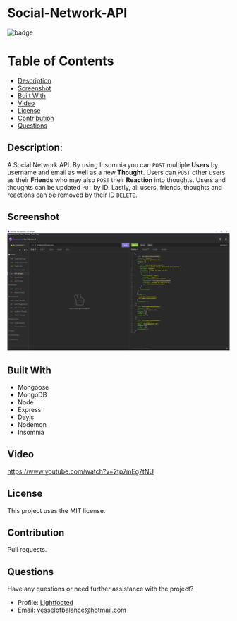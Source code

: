 # Social-Network-API

  ![badge](https://img.shields.io/badge/License-MIT-informational)
  # Table of Contents

  * [Description](#description)
  * [Screenshot](#screenshot)
  * [Built With](#built-with)
  * [Video](#video)
  * [License](#license)
  * [Contribution](#contribution)
  * [Questions](#questions)
  ## Description:

  A Social Network API. By using Insomnia you can `POST` multiple **Users** by username and email as well as a new **Thought**. Users can `POST` other users as their **Friends** who may also `POST` their **Reaction** into thoughts. Users and thoughts can be updated `PUT` by ID. Lastly, all users, friends, thoughts and reactions can be removed by their ID `DELETE`.
  ## Screenshot

  ![screenshot](/images/snapi.png)
  ## Built With

  * Mongoose
  * MongoDB
  * Node
  * Express
  * Dayjs
  * Nodemon
  * Insomnia
  ## Video

  https://www.youtube.com/watch?v=2tp7mEg7tNU
  ## License

  This project uses the MIT license.
  ## Contribution

  Pull requests.
  ## Questions

  Have any questions or need further assistance with the project? 
  * Profile: [Lightfooted](http://github.com/Lightfooted)
  * Email: vesselofbalance@hotmail.com